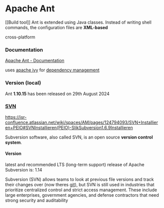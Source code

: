 # Apache Ant
[[Build tool]]
Ant is extended using Java classes. 
Instead of writing shell commands, the configuration files are **XML-based**

cross-platform

### Documentation
[Apache Ant - Documentation](https://ant.apache.org/manual/index.html)

uses [apache ivy](/Apache_Ivy.md) for [dependency management]()

### Version (local)
Ant **1.10.15** has been released on 29th August 2024

### [SVN](https://subversion.apache.org/download/)
https://isr-confluence.atlassian.net/wiki/spaces/AM/pages/124794093/SVN+Installieren+PEIO#SVNInstallieren(PEIO)-SlikSubversion1.6.9Installieren

Subversion software, also called SVN, is an open source **version control system**.

#### Version
latest and recommended LTS (long-term support) release of Apache Subversion is: 1.14

Subversion (SVN) allows teams to look at previous file versions and track their changes over (now theres [git](git.md)), but SVN is still used in industries that prioritize centralized control and strict access management. 
These include large enterprises, government agencies, and defense contractors that need strong security and auditability
